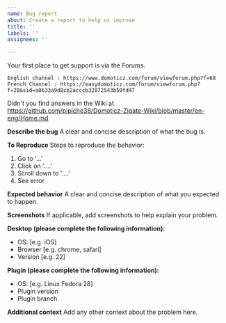 ```yaml
---
name: Bug report
about: Create a report to help us improve
title: ''
labels: ''
assignees: ''

---
```


Your first place to get support is via the Forums.

    English channel : https://www.domoticz.com/forum/viewforum.php?f=68
    French Channel : https://easydomoticz.com/forum/viewforum.php?f=28&sid=a8633a9d8cb2acccb32872543b50fd47
    
Didn't you find answers in the Wiki at https://github.com/pipiche38/Domoticz-Zigate-Wiki/blob/master/en-eng/Home.md

**Describe the bug**
A clear and concise description of what the bug is.

**To Reproduce**
Steps to reproduce the behavior:
1. Go to '...'
2. Click on '....'
3. Scroll down to '....'
4. See error

**Expected behavior**
A clear and concise description of what you expected to happen.

**Screenshots**
If applicable, add screenshots to help explain your problem.

**Desktop (please complete the following information):**
 - OS: [e.g. iOS]
 - Browser [e.g. chrome, safari]
 - Version [e.g. 22]

**Plugin (please complete the following information):**
 - OS: [e.g. Linux Fedora 28]
 - Plugin version
 - Plugin branch

**Additional context**
Add any other context about the problem here.

